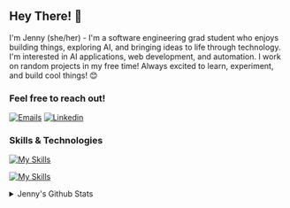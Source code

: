 ## Hey There! 👋
I'm Jenny (she/her) - I'm a software engineering grad student who enjoys building things, exploring AI, and bringing ideas to life through technology. I'm interested in AI applications, web development, and automation. I work on random projects in my free time! Always excited to learn, experiment, and build cool things! 😊

### Feel free to reach out!

[![Emails](https://skillicons.dev/icons?i=gmail)](mailto:jennyc28@uci.edu)
[![Linkedin](https://skillicons.dev/icons?i=linkedin)](https://www.linkedin.com/in/an-chieh-cheng/)



### Skills & Technologies
[![My Skills](https://skillicons.dev/icons?i=python,java,react,javascript,html,css,bash,mysql,linux,r,markdown)](https://skillicons.dev)

[![My Skills](https://skillicons.dev/icons?i=vscode,notion,maven,kali,idea,git,eclipse,anaconda)](https://skillicons.dev)

<details>
  
<summary>Jenny's Github Stats</summary>

[![Jenny's GitHub stats](https://github-readme-stats.vercel.app/api?username=Jennyyyy0212)](https://github.com/anuraghazra/github-readme-stats)

</details>
